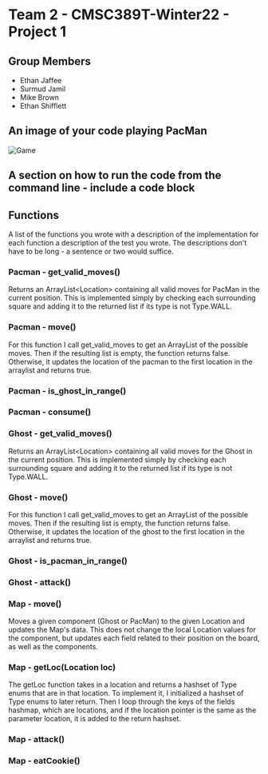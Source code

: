 # Team 2 - CMSC389T-Winter22 - Project 1

## Group Members
- Ethan Jaffee
- Surmud Jamil
- Mike Brown
- Ethan Shifflett

## An image of your code playing PacMan
![Game](https://raw.githubusercontent.com/cmsc388T-winter22/Team2/main/PlayPac.PNG?token=GHSAT0AAAAAABQGPFSOQZPRRYC6J3DGQBRYYO425QA)
## A section on how to run the code from the command line - include a code block

## Functions
A list of the functions you wrote with a description of the implementation for each function a description of the test you wrote. The descriptions don't have to be long - a sentence or two would suffice.

### Pacman - get_valid_moves()
Returns an ArrayList\<Location\> containing all valid moves for PacMan in the current position. This is implemented simply by checking each surrounding square and adding it to the returned list if its type is not Type.WALL.
### Pacman - move()
For this function I call get_valid_moves to get an ArrayList of the possible moves. Then if the resulting list is empty, the function returns false. Otherwise, it updates the location of the pacman to the first location in the arraylist and returns true. 
### Pacman - is_ghost_in_range()
### Pacman - consume()
### Ghost - get_valid_moves()
Returns an ArrayList\<Location\> containing all valid moves for the Ghost in the current position. This is implemented simply by checking each surrounding square and adding it to the returned list if its type is not Type.WALL.
### Ghost - move()
For this function I call get_valid_moves to get an ArrayList of the possible moves. Then if the resulting list is empty, the function returns false. Otherwise, it updates the location of the ghost to the first location in the arraylist and returns true. 
### Ghost - is_pacman_in_range()
### Ghost - attack()
### Map - move()
Moves a given component (Ghost or PacMan) to the given Location and updates the Map's data. This does not change the local Location values for the component, but updates each field related to their position on the board, as well as the components.
### Map - getLoc(Location loc)
The getLoc function takes in a location and returns a hashset of Type enums that are in that location. To implement it, I initialized a hashset of Type enums to later return. Then I loop through the keys of the fields hashmap, which are locations, and if the location pointer is the same as the parameter location, it is added to the return hashset.
### Map - attack()
### Map - eatCookie()




